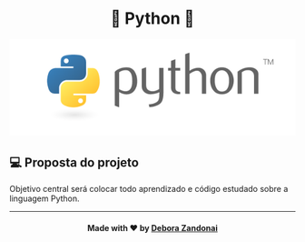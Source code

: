 <h1 align="center">🚀 Python 🚀</h1>

![Badge](/github/pytho.png)

## 💻 Proposta do projeto

Objetivo central será colocar todo aprendizado e código estudado sobre a linguagem Python.

<hr />

<h4 align=center>Made with ❤️ by <a href="https://www.linkedin.com/in/debora-zandonai-4ab092195/">Debora Zandonai</a></h4>
